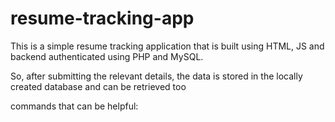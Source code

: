 # resume-tracking-app
<p> This is a simple resume tracking application that is built using HTML, JS and backend authenticated using PHP and MySQL.</p>
<p>So, after submitting the relevant details, the data is stored in the locally created database and can be retrieved too</p>

commands that can be helpful:
